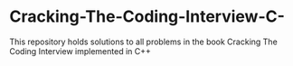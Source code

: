 # Cracking-The-Coding-Interview-C-
This repository holds solutions to all problems in the book Cracking The Coding Interview implemented in C++

